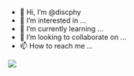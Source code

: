 - 👋 Hi, I’m @discphy
- 👀 I’m interested in ...
- 🌱 I’m currently learning ...
- 💞️ I’m looking to collaborate on ...
- 📫 How to reach me ...

<a href="https://discphy.notion.site/discphy-12f8d759fd374395b0ec4649879492d9">
  <img src="https://img.shields.io/badge/Notion-FFFFFF?style=for-the-badge&logo=notion&logoColor=black">
</a>


<!---
discphy/discphy is a ✨ special ✨ repository because its `README.md` (this file) appears on your GitHub profile.
You can click the Preview link to take a look at your changes.
--->
